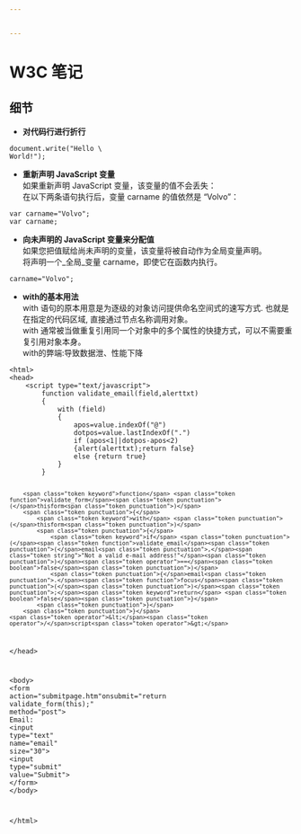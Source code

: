 ```yaml
---


---
```


<h1 id="w3c-笔记">W3C 笔记</h1>
<h2 id="细节">细节</h2>
<ul>
<li><strong>对代码行进行折行</strong></li>
</ul>
<pre class=" language-javascript"><code class="prism  language-javascript">document<span class="token punctuation">.</span><span class="token function">write</span><span class="token punctuation">(</span><span class="token string">"Hello \
World!"</span><span class="token punctuation">)</span><span class="token punctuation">;</span>
</code></pre>
<ul>
<li><strong>重新声明 JavaScript 变量</strong><br>
如果重新声明 JavaScript 变量，该变量的值不会丢失：<br>
在以下两条语句执行后，变量 carname 的值依然是 “Volvo”：</li>
</ul>
<pre class=" language-javascript"><code class="prism  language-javascript"><span class="token keyword">var</span> carname<span class="token operator">=</span><span class="token string">"Volvo"</span><span class="token punctuation">;</span>
<span class="token keyword">var</span> carname<span class="token punctuation">;</span>
</code></pre>
<ul>
<li><strong>向未声明的 JavaScript 变量来分配值</strong><br>
如果您把值赋给尚未声明的变量，该变量将被自动作为全局变量声明。<br>
将声明一个_全局_变量 carname，即使它在函数内执行。</li>
</ul>
<pre class=" language-javascript"><code class="prism  language-javascript">carname<span class="token operator">=</span><span class="token string">"Volvo"</span><span class="token punctuation">;</span>
</code></pre>
<ul>
<li><strong>with的基本用法</strong><br>
with 语句的原本用意是为逐级的对象访问提供命名空间式的速写方式. 也就是在指定的代码区域, 直接通过节点名称调用对象。<br>
with 通常被当做重复引用同一个对象中的多个属性的快捷方式，可以不需要重复引用对象本身。<br>
with的弊端:导致数据泄、性能下降</li>
</ul>
<pre class=" language-javascript"><code class="prism  language-javascript"><span class="token operator">&lt;</span>html<span class="token operator">&gt;</span>
<span class="token operator">&lt;</span>head<span class="token operator">&gt;</span>
    <span class="token operator">&lt;</span>script type<span class="token operator">=</span><span class="token string">"text/javascript"</span><span class="token operator">&gt;</span>
        <span class="token keyword">function</span> <span class="token function">validate_email</span><span class="token punctuation">(</span>field<span class="token punctuation">,</span>alerttxt<span class="token punctuation">)</span>
        <span class="token punctuation">{</span>
            <span class="token keyword">with</span> <span class="token punctuation">(</span>field<span class="token punctuation">)</span>
            <span class="token punctuation">{</span>
                apos<span class="token operator">=</span>value<span class="token punctuation">.</span><span class="token function">indexOf</span><span class="token punctuation">(</span><span class="token string">"@"</span><span class="token punctuation">)</span>
                dotpos<span class="token operator">=</span>value<span class="token punctuation">.</span><span class="token function">lastIndexOf</span><span class="token punctuation">(</span><span class="token string">"."</span><span class="token punctuation">)</span>
                <span class="token keyword">if</span> <span class="token punctuation">(</span>apos<span class="token operator">&lt;</span><span class="token number">1</span><span class="token operator">||</span>dotpos<span class="token operator">-</span>apos<span class="token operator">&lt;</span><span class="token number">2</span><span class="token punctuation">)</span>
                <span class="token punctuation">{</span><span class="token function">alert</span><span class="token punctuation">(</span>alerttxt<span class="token punctuation">)</span><span class="token punctuation">;</span><span class="token keyword">return</span> <span class="token boolean">false</span><span class="token punctuation">}</span>
                <span class="token keyword">else</span> <span class="token punctuation">{</span><span class="token keyword">return</span> <span class="token boolean">true</span><span class="token punctuation">}</span>
            <span class="token punctuation">}</span>
        <span class="token punctuation">}</span>

        <span class="token keyword">function</span> <span class="token function">validate_form</span><span class="token punctuation">(</span>thisform<span class="token punctuation">)</span>
        <span class="token punctuation">{</span>
            <span class="token keyword">with</span> <span class="token punctuation">(</span>thisform<span class="token punctuation">)</span>
            <span class="token punctuation">{</span>
                <span class="token keyword">if</span> <span class="token punctuation">(</span><span class="token function">validate_email</span><span class="token punctuation">(</span>email<span class="token punctuation">,</span><span class="token string">"Not a valid e-mail address!"</span><span class="token punctuation">)</span><span class="token operator">==</span><span class="token boolean">false</span><span class="token punctuation">)</span>
                <span class="token punctuation">{</span>email<span class="token punctuation">.</span><span class="token function">focus</span><span class="token punctuation">(</span><span class="token punctuation">)</span><span class="token punctuation">;</span><span class="token keyword">return</span> <span class="token boolean">false</span><span class="token punctuation">}</span>
            <span class="token punctuation">}</span>
        <span class="token punctuation">}</span>
    <span class="token operator">&lt;</span><span class="token operator">/</span>script<span class="token operator">&gt;</span>
<span class="token operator">&lt;</span><span class="token operator">/</span>head<span class="token operator">&gt;</span>

<span class="token operator">&lt;</span>body<span class="token operator">&gt;</span>
<span class="token operator">&lt;</span>form action<span class="token operator">=</span><span class="token string">"submitpage.htm"</span>onsubmit<span class="token operator">=</span><span class="token string">"return validate_form(this);"</span> method<span class="token operator">=</span><span class="token string">"post"</span><span class="token operator">&gt;</span>
    Email<span class="token punctuation">:</span> <span class="token operator">&lt;</span>input type<span class="token operator">=</span><span class="token string">"text"</span> name<span class="token operator">=</span><span class="token string">"email"</span> size<span class="token operator">=</span><span class="token string">"30"</span><span class="token operator">&gt;</span>
    <span class="token operator">&lt;</span>input type<span class="token operator">=</span><span class="token string">"submit"</span> value<span class="token operator">=</span><span class="token string">"Submit"</span><span class="token operator">&gt;</span>
<span class="token operator">&lt;</span><span class="token operator">/</span>form<span class="token operator">&gt;</span>
<span class="token operator">&lt;</span><span class="token operator">/</span>body<span class="token operator">&gt;</span>

<span class="token operator">&lt;</span><span class="token operator">/</span>html<span class="token operator">&gt;</span>
</code></pre>

